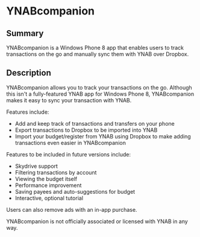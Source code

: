 # YNABcompanion #

## Summary ##

YNABcompanion is a Windows Phone 8 app that enables users to track transactions on the go and manually sync them with YNAB over Dropbox.

## Description ##

YNABcompanion allows you to track your transactions on the go. Although this isn't a fully-featured YNAB app for Windows Phone 8, YNABcompanion makes it easy to sync your transaction with YNAB. 

Features include:

 - Add and keep track of transactions and transfers on your phone 
 - Export transactions to Dropbox to be imported into YNAB 
 - Import your budget/register from YNAB using Dropbox to make adding transactions even easier in YNABcompanion 

Features to be included in future versions include:

 - Skydrive support 
 - Filtering transactions by account 
 - Viewing the budget itself 
 - Performance improvement 
 - Saving payees and auto-suggestions for budget 
 - Interactive, optional tutorial 

Users can also remove ads with an in-app purchase. 

YNABcompanion is not officially associated or licensed with YNAB in any way.